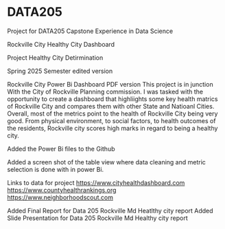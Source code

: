 # DATA205
Project for DATA205 Capstone Experience in Data Science

Rockville City Healthy City Dashboard

Project Healthy City Detirmination

Spring 2025 Semester
edited version

Rockville City Power Bi Dashboard PDF version
  This project is in junction With the City of Rockville Planning commission. I was tasked with the opportunity to create a dashboard that highliights some key health matrics of Rockville City and compares them with other State and Natioanl Cities. Overall, most of the metrics point to the health of Rockville City being very good. From physical environment, to social factors, to health outcomes of the residents, Rockville city scores high marks in regard to being a healthy city.

Added the Power Bi files to the Github

Added a screen shot of the table view where data cleaning and metric selection is done with in power Bi.

Links to data for project
https://www.cityhealthdashboard.com
https://www.countyhealthrankings.org
https://www.neighborhoodscout.com

Added Final Report for Data 205 Rockville Md Heatlthy city report
Added Slide Presentation for Data 205 Rockville Md Healthy city report
